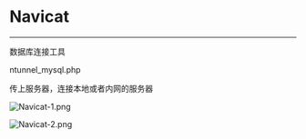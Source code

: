 # Navicat

---

数据库连接工具

ntunnel_mysql.php

传上服务器，连接本地或者内网的服务器

![Navicat-1.png](https://p-t001.github.io/image/blog/Navicat-1.png)

![Navicat-2.png](https://p-t001.github.io/image/blog/Navicat-2.png)